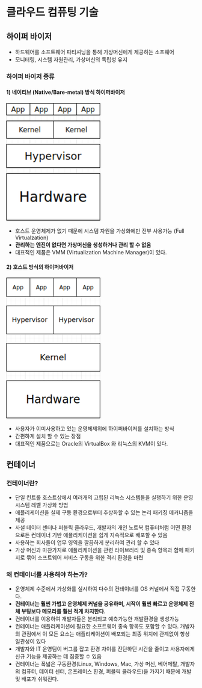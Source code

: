 # 클라우드 컴퓨팅 기술
## 하이퍼 바이저
 + 하드웨어를 소프트웨어 파티셔닝을 통해 가상머신에게 제공하는 소프웨어
 + 모니터링, 시스템 자원관리, 가상머신의 독립성 유지
 
 ### 하이퍼 바이저 종류
  #### 1) 네이티브 (Native/Bare-metal) 방식 하이퍼바이저
   <img src="https://github.com/hyunseungbin9408/CCCR_experience/blob/master/png/native%20or%20bare-metal%20virtualization_model.png" alt="drawing" width="250"/>
   
   + 호스트 운영체제가 없기 때문에 시스템 자원을 가상화에만 전부 사용가능 (Full Virtualzation)
   + **관리하는 엔진이 없다면 가상머신을 생성하거나 관리 할 수 없음**
   + 대표적인 제품은 VMM (Virtualization Machine Manager)이 있다.
   
  #### 2) 호스트 방식의 하이퍼바이저
   <img src="https://github.com/hyunseungbin9408/CCCR_experience/blob/master/png/Host_Virtualization_model.png" alt="drawing" width="250"/>
   
   + 사용자가 이미사용하고 있는 운영체제위에 하이퍼바이저를 설치하는 방식
   + 간편하게 설치 할 수 있는 장점
   + 대표적인 제품으로는 Oracle의 VirtualBox 와 리눅스의 KVM이 있다.
   
## 컨테이너
 ### 컨테이너란?
  + 단일 컨트롤 호스트상에서 여러개의 고립된 리눅스 시스템들을 실행하기 위한 운영 시스템 레벨 가상화 방법
  + 애플리케이션을 실제 구동 환경으로부터 추상화할 수 있는 논리 패키징 메커니즘을 제공
  + 사설 데이터 센터나 퍼블릭 클라우드, 개발자의 개인 노트북 컴퓨터처럼 어떤 환경으로든 컨테이너 기반 애플리케이션을 쉽게 지속적으로 배포할 수 있음
  + 사용하는 회사들이 업무 영역을 깔끔하게 분리하여 관리 할 수 있다
  + 가상 머신과 마찬가지로 애플리케이션을 관련 라이브러리 및 종속 항목과 함께 패키지로 묶어 소프트웨어 서비스 구동을 위한 격리 환경을 마련
 
 ### 왜 컨테이너를 사용해야 하는가?
  + 운영체제 수준에서 가상화를 실시하여 다수의 컨테이너를 OS 커널에서 직접 구동한다.
  + **컨테이너는 훨씬 가볍고 운영체제 커널을 공유하며, 시작이 훨씬 빠르고 운영체제 전체 부팅보다 메모리를 훨씬 적게 차지한다**.
  + 컨테이너를 이용하여 개발자들은 분리되고 예측가능한 개발환경을 생성가능
  + 컨테이너는 애플리케이션에 필요한 소프트웨어 종속 항목도 포함할 수 있다. 개발자의 관점에서 이 모든 요소는 애플리케이션이 배포되는 최종 위치에 관계없이 항상 일관성이 있다
  + 개발자와 IT 운영팀이 버그를 잡고 환경 차이를 진단하던 시간을 줄이고 사용자에게 신규 기능을 제공하는 데 집중할 수 있음
  + 컨테이너는 폭넓은 구동환경(Linux, Windows, Mac, 가상 머신, 베어메탈, 개발자의 컴퓨터, 데이터 센터, 온프레미스 환경, 퍼블릭 클라우드)을 가지기 때문에 개발 및 배포가 쉬워진다. 

